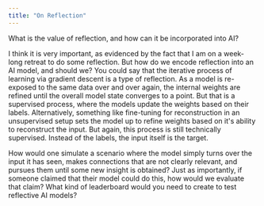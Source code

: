 ```yaml
---
title: "On Reflection"
---
```


What is the value of reflection, and how can it be incorporated into AI? 

I think it is very important, as evidenced by the fact that I am on a week-long retreat to do some reflection. 
But how do we encode reflection into an AI model, and should we? 
You could say that the iterative process of learning via gradient descent is a type of reflection.
As a model is re-exposed to the same data over and over again, the internal weights are refined until the overall model state converges to a point. 
But that is a supervised process, where the models update the weights based on their labels. 
Alternatively, something like fine-tuning for reconstruction in an unsupervised setup sets the model up to refine weights based on it's ability to reconstruct the input. 
But again, this process is still technically supervised. 
Instead of the labels, the input itself is the target. 

How would one simulate a scenario where the model simply turns over the input it has seen, makes connections that are not clearly relevant, and pursues them until some new insight is obtained? 
Just as importantly, if someone claimed that their model could do this, how would we evaluate that claim? 
What kind of leaderboard would you need to create to test reflective AI models? 
